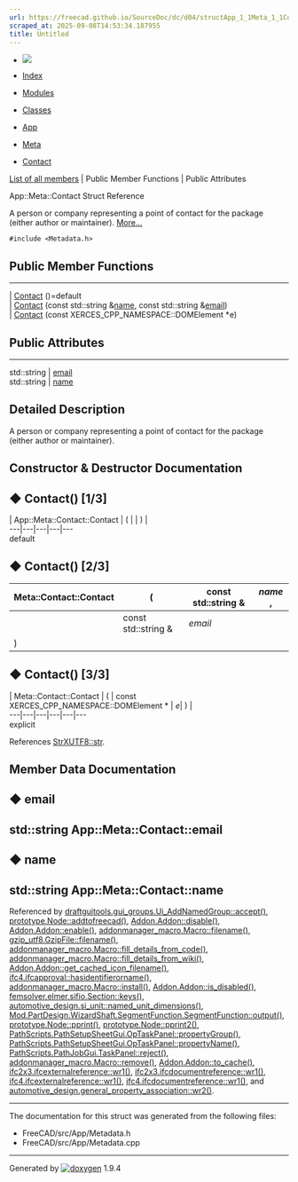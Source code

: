 ```yaml
---
url: https://freecad.github.io/SourceDoc/dc/d04/structApp_1_1Meta_1_1Contact.html
scraped_at: 2025-09-08T14:53:34.187955
title: Untitled
---
```


  * [ ![](https://www.freecad.org/svg/logo-freecad.svg) ](https://freecadweb.org "FreeCAD")
  * [Index](../../index.html "Index")
  * [Modules](../../modules.html "Modules list")
  * [Classes](../../annotated.html "Annotated list")

  * [App](../../dd/dc2/namespaceApp.html)
  * [Meta](../../d9/dcf/namespaceApp_1_1Meta.html)
  * [Contact](../../dc/d04/structApp_1_1Meta_1_1Contact.html)

[List of all members](../../da/db9/structApp_1_1Meta_1_1Contact-members.html) | Public Member Functions | Public Attributes

App::Meta::Contact Struct Reference

A person or company representing a point of contact for the package (either
author or maintainer).
[More...](../../dc/d04/structApp_1_1Meta_1_1Contact.html#details)

`#include <Metadata.h>`

##  Public Member Functions  
  
---  
|
[Contact](../../dc/d04/structApp_1_1Meta_1_1Contact.html#a608a3ecfe453fa1df150c1545927b47a)
()=default  
|
[Contact](../../dc/d04/structApp_1_1Meta_1_1Contact.html#aae845979c66dd68c83fb5754d591b4be)
(const std::string
&[name](../../dc/d04/structApp_1_1Meta_1_1Contact.html#a1fe70f5bf5e4a9d53a96ba71586b4f19),
const std::string
&[email](../../dc/d04/structApp_1_1Meta_1_1Contact.html#a7f18a7762edb2f42863b8f8fa526b131))  
|
[Contact](../../dc/d04/structApp_1_1Meta_1_1Contact.html#acbaeb112379720d2bc2163f73dc25cb5)
(const XERCES_CPP_NAMESPACE::DOMElement *e)  
  
##  Public Attributes  
  
---  
std::string | [email](../../dc/d04/structApp_1_1Meta_1_1Contact.html#a7f18a7762edb2f42863b8f8fa526b131)  
std::string | [name](../../dc/d04/structApp_1_1Meta_1_1Contact.html#a1fe70f5bf5e4a9d53a96ba71586b4f19)  
  
## Detailed Description

A person or company representing a point of contact for the package (either
author or maintainer).

## Constructor & Destructor Documentation

## ◆ Contact() [1/3]

| App::Meta::Contact::Contact  | ( | | ) |   
---|---|---|---|---  
default  
  
## ◆ Contact() [2/3]

Meta::Contact::Contact  | ( | const std::string & | _name_ ,   
---|---|---|---  
|  | const std::string & | _email_  
| ) | |   
  
## ◆ Contact() [3/3]

| Meta::Contact::Contact  | ( | const XERCES_CPP_NAMESPACE::DOMElement *  | _e_| ) |   
---|---|---|---|---|---  
explicit  
  
References
[StrXUTF8::str](../../d7/d9a/classStrXUTF8.html#ab8f96bd3cf6c91dc259c03328034c44b).

## Member Data Documentation

## ◆ email

std::string App::Meta::Contact::email  
---  
  
## ◆ name

std::string App::Meta::Contact::name  
---  
  
Referenced by
[draftguitools.gui_groups.Ui_AddNamedGroup::accept()](../../d3/df7/classdraftguitools_1_1gui__groups_1_1Ui__AddNamedGroup.html#a9ea5973817eab7d74792f5b109a01466),
[prototype.Node::addtofreecad()](../../d2/d62/classprototype_1_1Node.html#adc095cc5636da029d1e0d9cef8859701),
[Addon.Addon::disable()](../../d8/d91/classAddon_1_1Addon.html#ae714705a38afe9f13cd2b17580178b31),
[Addon.Addon::enable()](../../d8/d91/classAddon_1_1Addon.html#a79d327ec9a0b4e85e9e96cfad4003ed6),
[addonmanager_macro.Macro::filename()](../../d1/dca/classaddonmanager__macro_1_1Macro.html#a5de4e6a1f3c41dce24066111955cd706),
[gzip_utf8.GzipFile::filename()](../../d2/dbe/classgzip__utf8_1_1GzipFile.html#ab56fe84a4eb08c44e7a0026280c01229),
[addonmanager_macro.Macro::fill_details_from_code()](../../d1/dca/classaddonmanager__macro_1_1Macro.html#a49b8d021a9b8255f8a490e880eb15489),
[addonmanager_macro.Macro::fill_details_from_wiki()](../../d1/dca/classaddonmanager__macro_1_1Macro.html#afc7e62120da96fc1be9dd2b4bd28ddac),
[Addon.Addon::get_cached_icon_filename()](../../d8/d91/classAddon_1_1Addon.html#a7b026027a2904028032edbe3e99e2cbd),
[ifc4.ifcapproval::hasidentifierorname()](../../df/d91/classifc4_1_1ifcapproval.html#a54f558ba3b17fad5fc6579e9d5f50947),
[addonmanager_macro.Macro::install()](../../d1/dca/classaddonmanager__macro_1_1Macro.html#ae770ab07dcecebae2b7414f278b227fe),
[Addon.Addon::is_disabled()](../../d8/d91/classAddon_1_1Addon.html#a5752a95fcf0c51ed06f9841b381d3e50),
[femsolver.elmer.sifio.Section::keys()](../../db/dab/classfemsolver_1_1elmer_1_1sifio_1_1Section.html#ab5b099447f66f33743850697f0e20de4),
[automotive_design.si_unit::named_unit_dimensions()](../../d5/d77/classautomotive__design_1_1si__unit.html#a68eb7954eb09daa334bc8f2c2abbe5f9),
[Mod.PartDesign.WizardShaft.SegmentFunction.SegmentFunction::output()](../../de/d2e/classMod_1_1PartDesign_1_1WizardShaft_1_1SegmentFunction_1_1SegmentFunction.html#aeedd5f59969cc27432880d1916f3d7f9),
[prototype.Node::pprint()](../../d2/d62/classprototype_1_1Node.html#a5ae181c34e48238d2364b0ba4960c252),
[prototype.Node::pprint2()](../../d2/d62/classprototype_1_1Node.html#aaedcc4ba1fb305c7ddcc025235043cd5),
[PathScripts.PathSetupSheetGui.OpTaskPanel::propertyGroup()](../../df/dbe/classPathScripts_1_1PathSetupSheetGui_1_1OpTaskPanel.html#a69cbbaadcb9cff7b526af2c743041d7b),
[PathScripts.PathSetupSheetGui.OpTaskPanel::propertyName()](../../df/dbe/classPathScripts_1_1PathSetupSheetGui_1_1OpTaskPanel.html#ad9bd0e0149d1bc42fc8e89a290de4910),
[PathScripts.PathJobGui.TaskPanel::reject()](../../dc/d2a/classPathScripts_1_1PathJobGui_1_1TaskPanel.html#a54fd97ba9b0060fa8fed8a43c360da0c),
[addonmanager_macro.Macro::remove()](../../d1/dca/classaddonmanager__macro_1_1Macro.html#ad13245288f8beb62d92cb458a2d2ce05),
[Addon.Addon::to_cache()](../../d8/d91/classAddon_1_1Addon.html#aba84dd320889a7cb37c99a8b8cdc87f5),
[ifc2x3.ifcexternalreference::wr1()](../../dd/dec/classifc2x3_1_1ifcexternalreference.html#ae8dab59397d2468ff7fe0a10f42b75b2),
[ifc2x3.ifcdocumentreference::wr1()](../../df/dd6/classifc2x3_1_1ifcdocumentreference.html#a7d5fdb1cb0dee567c44834b868c5cdad),
[ifc4.ifcexternalreference::wr1()](../../d5/dd9/classifc4_1_1ifcexternalreference.html#a0e6ba5265c69b44700e8d9b179e9f240),
[ifc4.ifcdocumentreference::wr1()](../../d7/d2b/classifc4_1_1ifcdocumentreference.html#a8779d74c67e647441d1fb20c76f44f97),
and
[automotive_design.general_property_association::wr2()](../../d2/df3/classautomotive__design_1_1general__property__association.html#ae7f46462c59bc4e541a5d2511631eb65).

* * *

The documentation for this struct was generated from the following files:

  * FreeCAD/src/App/Metadata.h
  * FreeCAD/src/App/Metadata.cpp

* * *

Generated by
[![doxygen](../../doxygen.svg)](https://www.doxygen.org/index.html) 1.9.4


